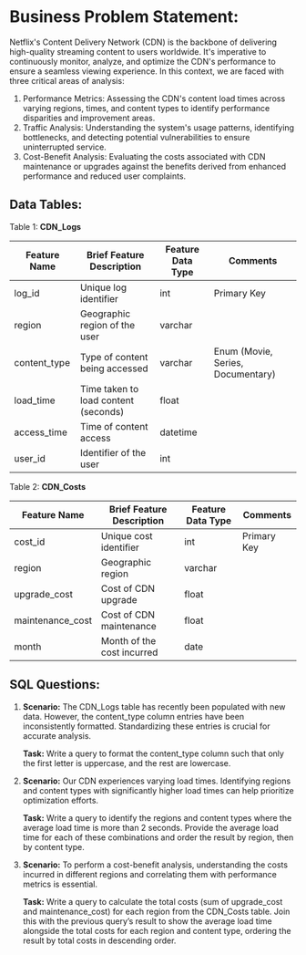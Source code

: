 # **Business Problem Statement:**

Netflix's Content Delivery Network (CDN) is the backbone of delivering high-quality streaming content to users worldwide. It's imperative to continuously monitor, analyze, and optimize the CDN's performance to ensure a seamless viewing experience. In this context, we are faced with three critical areas of analysis:

1. Performance Metrics: Assessing the CDN's content load times across varying regions, times, and content types to identify performance disparities and improvement areas.
2. Traffic Analysis: Understanding the system's usage patterns, identifying bottlenecks, and detecting potential vulnerabilities to ensure uninterrupted service.
3. Cost-Benefit Analysis: Evaluating the costs associated with CDN maintenance or upgrades against the benefits derived from enhanced performance and reduced user complaints.

## **Data Tables:**

Table 1: **CDN_Logs**

| Feature Name | Brief Feature Description           | Feature Data Type | Comments                             |
|--------------|-------------------------------------|-------------------|---------------------------------------|
| log_id       | Unique log identifier               | int               | Primary Key                           |
| region       | Geographic region of the user       | varchar           |                                       |
| content_type | Type of content being accessed      | varchar           | Enum (Movie, Series, Documentary)     |
| load_time    | Time taken to load content (seconds)| float             |                                       |
| access_time  | Time of content access              | datetime          |                                       |
| user_id      | Identifier of the user             | int               |                                       |

Table 2: **CDN_Costs**

| Feature Name   | Brief Feature Description         | Feature Data Type | Comments                             |
|----------------|-----------------------------------|-------------------|---------------------------------------|
| cost_id        | Unique cost identifier           | int               | Primary Key                           |
| region         | Geographic region                 | varchar           |                                       |
| upgrade_cost   | Cost of CDN upgrade               | float             |                                       |
| maintenance_cost| Cost of CDN maintenance         | float             |                                       |
| month          | Month of the cost incurred       | date              |                                       |

## **SQL Questions:**

1. **Scenario:** The CDN_Logs table has recently been populated with new data. However, the content_type column entries have been inconsistently formatted. Standardizing these entries is crucial for accurate analysis.

   **Task:** Write a query to format the content_type column such that only the first letter is uppercase, and the rest are lowercase.

2. **Scenario:** Our CDN experiences varying load times. Identifying regions and content types with significantly higher load times can help prioritize optimization efforts.

   **Task:** Write a query to identify the regions and content types where the average load time is more than 2 seconds. Provide the average load time for each of these combinations and order the result by region, then by content type.

3. **Scenario:** To perform a cost-benefit analysis, understanding the costs incurred in different regions and correlating them with performance metrics is essential.

   **Task:** Write a query to calculate the total costs (sum of upgrade_cost and maintenance_cost) for each region from the CDN_Costs table. Join this with the previous query’s result to show the average load time alongside the total costs for each region and content type, ordering the result by total costs in descending order.
